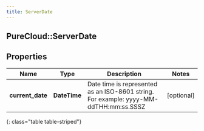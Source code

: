 ```yaml
---
title: ServerDate
---
```

## PureCloud::ServerDate

## Properties

|Name | Type | Description | Notes|
|------------ | ------------- | ------------- | -------------|
| **current_date** | **DateTime** | Date time is represented as an ISO-8601 string. For example: yyyy-MM-ddTHH:mm:ss.SSSZ | [optional] |
{: class="table table-striped"}


